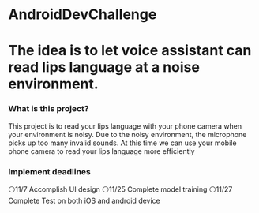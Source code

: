 # AndroidDevChallenge 
# The idea is to let voice assistant can read lips language at a noise environment.
### What is this project?
This project is to read your lips language with your phone camera when your environment is noisy. Due to the noisy environment, the microphone picks up too many invalid sounds. At this time we can use your mobile phone camera to read your lips language more efficiently
### Implement deadlines 
⚪11/7 Accomplish UI design 
⚪11/25 Complete model training 
⚪11/27 Complete Test on both iOS and android device 
